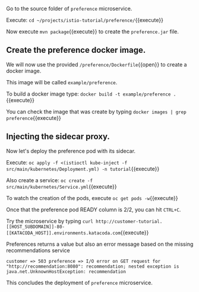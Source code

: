 Go to the source folder of `preference` microservice.

Execute: `cd ~/projects/istio-tutorial/preference/`{{execute}}

Now execute `mvn package`{{execute}} to create the `preference.jar` file.

## Create the preference docker image.

We will now use the provided `/preference/Dockerfile`{{open}} to create a docker image.

This image will be called `example/preference`.

To build a docker image type: `docker build -t example/preference .`{{execute}}

You can check the image that was create by typing `docker images | grep preference`{{execute}}

## Injecting the sidecar proxy.

Now let's deploy the preference pod with its sidecar.

Execute: `oc apply -f <(istioctl kube-inject -f src/main/kubernetes/Deployment.yml) -n tutorial`{{execute}}

Also create a service: `oc create -f src/main/kubernetes/Service.yml`{{execute}}

To watch the creation of the pods, execute `oc get pods -w`{{execute}}

Once that the preference pod READY column is 2/2, you can hit `CTRL+C`. 

Try the microservice by typing `curl http://customer-tutorial.[[HOST_SUBDOMAIN]]-80-[[KATACODA_HOST]].environments.katacoda.com`{{execute}}

Preferences returns a value but also an error message based on the missing recommendations service

`customer => 503 preference => I/O error on GET request for "http://recommendation:8080": recommendation; nested exception is java.net.UnknownHostException: recommendation`

This concludes the deployment of `preference` microservice.
